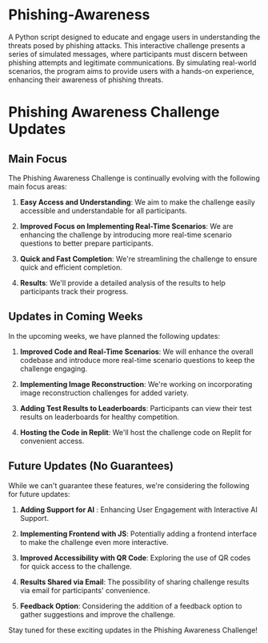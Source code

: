 # Phishing-Awareness

A Python script designed to educate and engage users in understanding the threats posed by phishing attacks. This interactive challenge presents a series of simulated messages, where participants must discern between phishing attempts and legitimate communications. By simulating real-world scenarios, the program aims to provide users with a hands-on experience, enhancing their awareness of phishing threats.

# Phishing Awareness Challenge Updates

## Main Focus
The Phishing Awareness Challenge is continually evolving with the following main focus areas:

1. **Easy Access and Understanding**: We aim to make the challenge easily accessible and understandable for all participants.

2. **Improved Focus on Implementing Real-Time Scenarios**: We are enhancing the challenge by introducing more real-time scenario questions to better prepare participants.

3. **Quick and Fast Completion**: We're streamlining the challenge to ensure quick and efficient completion.

4. **Results**: We'll provide a detailed analysis of the results to help participants track their progress.





## Updates in Coming Weeks
In the upcoming weeks, we have planned the following updates:

1. **Improved Code and Real-Time Scenarios**: We will enhance the overall codebase and introduce more real-time scenario questions to keep the challenge engaging.

2. **Implementing Image Reconstruction**: We're working on incorporating image reconstruction challenges for added variety.

3. **Adding Test Results to Leaderboards**: Participants can view their test results on leaderboards for healthy competition.

4. **Hosting the Code in Replit**: We'll host the challenge code on Replit for convenient access.






## Future Updates (No Guarantees)
While we can't guarantee these features, we're considering the following for future updates:

1. **Adding Support for AI** : Enhancing User Engagement with Interactive AI Support. 

1. **Implementing Frontend with JS**: Potentially adding a frontend interface to make the challenge even more interactive.

2. **Improved Accessibility with QR Code**: Exploring the use of QR codes for quick access to the challenge.

3. **Results Shared via Email**: The possibility of sharing challenge results via email for participants' convenience.

4. **Feedback Option**: Considering the addition of a feedback option to gather suggestions and improve the challenge.

Stay tuned for these exciting updates in the Phishing Awareness Challenge!
